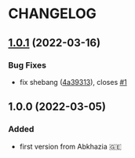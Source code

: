 # CHANGELOG

## [1.0.1](https://github.com/ABGEO/httpinfo/compare/v1.0.0...v1.0.1) (2022-03-16)

### Bug Fixes

* fix shebang ([4a39313](https://github.com/ABGEO/httpinfo/commit/4a393137cfb9d7997e747b8ea805d679951c8c6b)), closes [#1](https://github.com/ABGEO/httpinfo/issues/1)

## 1.0.0 (2022-03-05)

### Added
- first version from Abkhazia 🇬🇪
